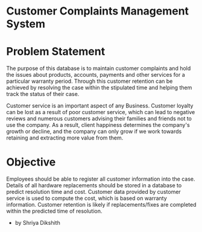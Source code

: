 # Customer Complaints Management System
# Problem Statement
The purpose of this database is to maintain customer complaints and hold the issues about products, accounts, payments and other services for a particular warranty period. Through this customer retention can be achieved by resolving the case within the stipulated time and helping them track the status of their case.  

Customer service is an important aspect of any Business. Customer loyalty can be lost as a result of poor customer service, which can lead to negative reviews and numerous customers advising their families and friends not to use the company. As a result, client happiness determines the company's growth or decline, and the company can only grow if we work towards retaining and extracting more value from them. 

# Objective
Employees should be able to register all customer information into the case. Details of all hardware replacements should be stored in a database to predict resolution time and cost. Customer data provided by customer service is used to compute the cost, which is based on warranty information. Customer retention is likely if replacements/fixes are completed within the predicted time of resolution. 

- by Shriya Dikshith 

